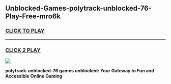 
## Unblocked-Games-polytrack-unblocked-76-Play-Free-mro6k
<h3>
<a href="https://premium76.site?title=polytrack-unblocked-76&ref=20M">CLICK TO PLAY</a></h3>
<hr>

<h3>
<a href="https://premium76.site?title=polytrack-unblocked-76&ref=20M">CLICK 2 PLAY</a>
  
</h3>

<a href="https://premium76.site?title=polytrack-unblocked-76&ref=19M"><img src="https://clearcache.store/games.png"></a>


**polytrack-unblocked-76 games unblocked: Your Gateway to Fun and Accessible Online Gaming**
